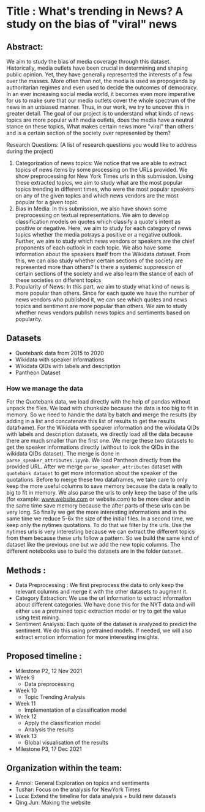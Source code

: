 # Title : What's trending in News? A study on the bias of "viral" news

## Abstract:
We aim to study the bias of media coverage through this dataset. Historically, media outlets have been crucial in determining and shaping public opinion.  Yet, they have generally represented the interests of a few over the masses. More often than not, the media is used as propoganda by authoritarian regimes and even used to decide the outcomes of democracy. In an ever increasing social media world, it becomes even more imperative for us to make sure that our media outlets cover the whole spectrum of the news in an unbiased manner. Thus, in our work, we try to uncover this in greater detail. The goal of our project is to understand what kinds of news topics are more popular with media outlets, does the media have a neutral stance on these topics, What makes certain news more "viral" than others and is a certain section of the society over represented by them? 

Research Questions: (A list of research questions you would like to address during the project)
1. Categorization of news topics: We notice that we are able to extract topics of news items by some processing on the URLs provided. We show preprocessing for New York Times urls in this submission. Using these extracted topics, we aim to study what are the most popular topics trending in different times, who were the most popular speakers on any of the given topics and which news vendors are the most popular for a given topic.
2. Bias in Media: In this submission, we also have shown some preprocessing on textual representations. We aim to develop classification models on quotes which classify a quote's intent as positive or negative. Here, we aim to study for each category of news topics whether the media potrays a positive or a negative outlook. Further, we aim to study which news vendors or speakers are the chief proponents of each outlook in each topic. We also have some information about the speakers itself from the Wikidata dataset. From this, we can also study whether certain sections of the society are represented more than others? Is there a systemic suppression of certain sections of the society and we also learn the stance of each of these societies on different topics
3. Popularity of News: In this part, we aim to study what kind of news is more popular than others. Since for each quote we have the number of news vendors who published it, we can see which quotes and news topics and sentiment are more popular than others. We aim to study whether news vendors publish news topics and sentiments based on popularity. 


## Datasets
- Quotebank data from 2015 to 2020
- Wikidata with speaker informations
- Wikidata QIDs with labels and description
- Pantheon Dataset

### How we manage the data
For the Quotebank data, we load directly with the help of pandas without unpack the files. We load with chunksize because the data is too big to fit in memory. So we need to handle the data by batch and merge the results (by adding in a list and concatenate this list of results to get the results dataframe). For the Wikidata with speaker information and the wikidata QIDs with labels and description datasets, we directly load all the data because there are much smaller than the first one. We merge these two datasets to get the speaker informations directly (without to look the QIDs in the wikidata QIDs dataset). The merge is done in `parse_speaker_attributes.ipynb`. We load Pantheon directly from the provided URL. After we merge `parse_speaker_attributes` dataset with `quotebank dataset` to get more information about the speaker of the quotations. Before to merge these two dataframes, we take care to only keep the more useful columns to save memory because the data is really to big to fit in memory. We also parse the urls to only keep the base of the urls (for example: www.website.com or website.com) to be more clear and in the same time save memory because the after parts of these urls can be very long. So finally we get the more interesting informations and in the same time we reduce 5-6x the size of the initial files. In a second time, we keep only the nytimes quotations. To do that we filter by the urls. Use the nytimes urls is very interesting because we can extract the different topics from them because these urls follow a pattern. So we build the same kind of dataset like the previous one but we add the new topic columns. The different notebooks use to build the datasets are in the folder `Dataset`.

## Methods : 
- Data Preprocessing : We first preprocess the data to only keep the relevant columns and merge it with the other datasets to augment it.
- Category Extraction: We use the url information to extract information about different categories. We have done this for the NYT data and will either use a pretrained topic extraction model or try to get the value using text mining.
- Sentiment Analysis: Each quote of the dataset is analyzed to predict the sentiment. We do this using pretrained models. If needed, we will also extract emotion information for more interesting insights.


## Proposed timeline :
- Milestone P2, 12 Nov 2021
- Week 9
  - Data preprocessing
- Week 10
  - Topic Trending Analysis
- Week 11
  - Implementation of a classification model
- Week 12
  - Apply the classification model
  - Analysis the results
- Week 13
  - Global visualisation of the results 
- Milestone P3, 17 Dec 2021

## Organization within the team: 
- Amnol: General Exploration on topics and sentiments
- Tushar: Focus on the analysis for NewYork Times
- Luca: Extend the timeline for data analysis + build new datasets
- Qing Jun: Making the website
